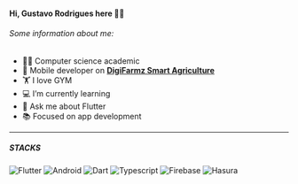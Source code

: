 #### Hi, Gustavo Rodrigues here 👋🏽
###### Some information about me:
- 👨‍💻 Computer science academic
- 🚀 Mobile developer on **[DigiFarmz Smart Agriculture](https://www.digifarmz.com/)**
- 🏋️ I love GYM
- 💻 I’m currently learning
- 💬 Ask me about Flutter
- 📚 Focused on app development
- - ----
##### STACKS

 ![Flutter](https://img.shields.io/badge/-Flutter-blue?style=flat-square&logo=flutter) ![Android](https://img.shields.io/badge/Android-05150C?style=flat-square&logo=android)  ![Dart](https://img.shields.io/badge/Dart-blue?style=flat-square&logo=dart) ![Typescript](https://img.shields.io/badge/Typescript-blue?style=flatsquare&logo=typescript&logoColor=white) ![Firebase](https://img.shields.io/badge/Firebase-black?style=flat-square&logo=firebase) ![Hasura](https://img.shields.io/badge/Hasura-black?style=flat-square&logo=hasura)


<!--
- 💻 I’m currently learning Flutter, Python, Javascript & C++ 
- 🌱 seeking experience in software development for mobile devices
- 📚 share knowledge
https://img.shields.io/badge/C++-darkblue?style=flat-square&logo=cplusplus 
https://img.shields.io/badge/Blender-white?style=flat-square&logo=blender
#### Skills


![Flutter](https://img.shields.io/badge/-Flutter-blue?style=flat-square&logo=flutter) ![Android](https://img.shields.io/badge/Android-05150C?style=flat-square&logo=android)  ![Dart](https://img.shields.io/badge/Dart-blue?style=flat-square&logo=dart) ![Python](https://img.shields.io/badge/-Python-yellow?style=flat-square&logo=python)

![Python](https://img.shields.io/badge/-Python-yellow?style=flat-square&logo=python)
![Firebase](https://img.shields.io/badge/Firebase-black?style=flat-square&logo=firebase)
![Django](https://img.shields.io/badge/django-darkgreen?style=flat-square&logo=django)
![Python](https://img.shields.io/badge/-Python-yellow?style=flat-square&logo=python)
 ![Figma](https://img.shields.io/badge/-Figma-black?style=flat-square&logo=figma)

[![Linkedin Badge](https://img.shields.io/badge/-LinkedIn-blue?style=flat-square&logo=Linkedin&logoColor=white&link=https://www.linkedin.com/in/gustavo-rodrigues-644a35192/)](https://www.linkedin.com/in/gustavo-rodrigues-644a35192/)
[![Gmail Badge](https://img.shields.io/badge/-Gmail-c14438?style=flat-square&logo=Gmail&logoColor=white&link=mailto:gustavorw03@gmail.com)](mailto:gustavorw03@gmail.com)


**gustavo-wanderley/gustavo-wanderley** is a ✨ _special_ ✨ repository because its `README.md` (this file) appears on your GitHub profile.

Here are some ideas to get you started:

- 🔭 I’m currently working on ...
- 🌱 I’m currently learning ...
- 👯 I’m looking to collaborate on ...
- 🤔 I’m looking for help with ...
- 💬 Ask me about ...
- 📫 How to reach me: ...
- 😄 Pronouns: ...
- ⚡ Fun fact: ...
-->
